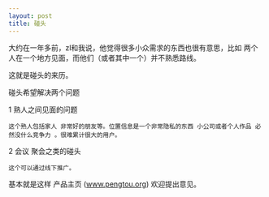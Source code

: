 ```yaml
---
layout: post
title: 碰头
---
```




大约在一年多前，zl和我说，他觉得很多小众需求的东西也很有意思，比如 两个人在一个地方见面，而他们（或者其中一个）并不熟悉路线。


这就是碰头的来历。


碰头希望解决两个问题

1 熟人之间见面的问题 

	这个熟人包括家人 非常好的朋友等。位置信息是一个非常隐私的东西 小公司或者个人作品 必然没什么竞争力 。很难累计很大的用户。

2 会议 聚会之类的碰头

	这个可以通过线下推广。


基本就是这样 产品主页 (www.pengtou.org) 欢迎提出意见。










